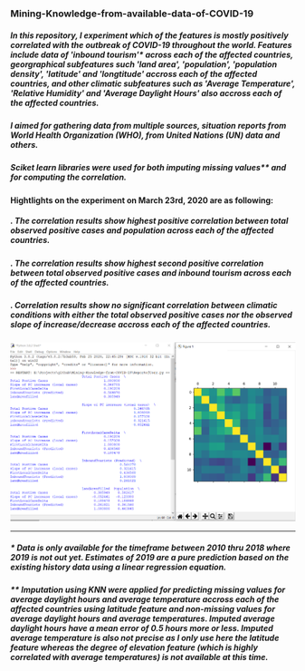 ### Mining-Knowledge-from-available-data-of-COVID-19

##### In this repository, I experiment which of the features is mostly positively correlated with the outbreak of COVID-19 throughout the world. Features include data of 'inbound tourism'* across each of the affected countries, georgraphical subfeatures such 'land area', 'population', 'population density', 'latitude' and 'longtitude' accross each of the affected countries, and other climatic subfeatures such as 'Average Temperature', 'Relative Humidity' and 'Average Daylight Hours' also accross each of the affected countries.

##### I aimed for gathering data from multiple sources, situation reports from World Health Organization (WHO), from United Nations (UN) data and others. 

##### Sciket learn libraries were used for both imputing missing values** and for computing the correlation.

#### Hightlights on the experiment on March 23rd, 2020 are as following:

##### . The correlation results show highest positive correlation between total observed positive cases and population across each of the affected countries.

##### . The correlation results show highest second positive correlation between total observed positive cases and inbound tourism across each of the affected countries.

##### . Correlation results show no significant correlation between climatic conditions with either the total observed positive cases nor the observed slope of increase/decrease accross each of the affected countries.

![Image of Yaktocat](https://github.com/rehamdotcom/Mining-Knowledge-from-available-data-of-COVID-19/blob/master/corr.png?raw=true)

----------------------------------------------------------
##### * Data is only available for the timeframe between 2010 thru 2018 where 2019 is not out yet. Estimates of 2019 are a pure prediction based on the existing history data using a linear regression equation.


##### ** Imputation using KNN were applied for predicting missing values for average daylight hours and average temperature accross each of the affected countries using latitude feature and non-missing values for average daylight hours and average temperatures. Imputed average daylight hours have a mean error of 0.5 hours more or less. Imputed average temperature is also not precise as I only use here the latitude feature whereas the degree of elevation feature (which is highly correlated with average temperatures) is not available at this time.
